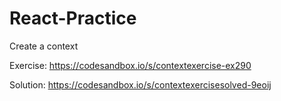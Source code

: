 # React-Practice
Create a context


Exercise: https://codesandbox.io/s/contextexercise-ex290

Solution: https://codesandbox.io/s/contextexercisesolved-9eoij
